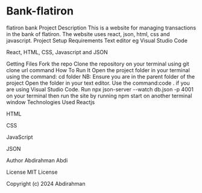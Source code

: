 # Bank-flatiron
flatiron bank Project Description This is a website for managing transactions in the bank of flatiron. The website uses react, json, html, css and javascript. Project Setup Requirements Text editor eg Visual Studio Code

React, HTML, CSS, Javascript and JSON

Getting Files Fork the repo Clone the repository on your terminal using git clone url command How To Run It Open the project folder in your terminal using the command: cd folder 
NB: Ensure you are in the parent folder of the project Open the folder in your text editor. Use the command:code . 
if you are using Visual Studio Code. Run npx json-server --watch db.json -p 4001 on your terminal then run the site by running npm start on another terminal window Technologies Used Reactjs

HTML

CSS

JavaScript

JSON

Author Abdirahman Abdi

License MIT License

Copyright (c) 2024 Abdirahman


